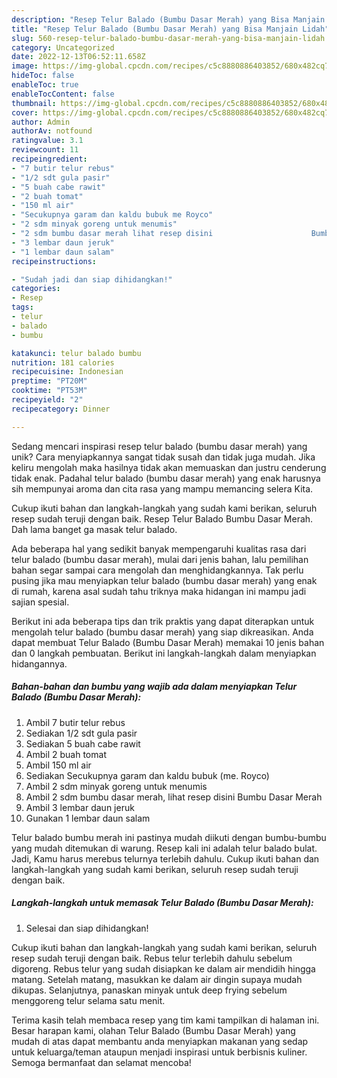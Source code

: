```yaml
---
description: "Resep Telur Balado (Bumbu Dasar Merah) yang Bisa Manjain Lidah"
title: "Resep Telur Balado (Bumbu Dasar Merah) yang Bisa Manjain Lidah"
slug: 560-resep-telur-balado-bumbu-dasar-merah-yang-bisa-manjain-lidah
category: Uncategorized
date: 2022-12-13T06:52:11.658Z
image: https://img-global.cpcdn.com/recipes/c5c8880886403852/680x482cq70/telur-balado-bumbu-dasar-merah-foto-resep-utama.jpg
hideToc: false
enableToc: true
enableTocContent: false
thumbnail: https://img-global.cpcdn.com/recipes/c5c8880886403852/680x482cq70/telur-balado-bumbu-dasar-merah-foto-resep-utama.jpg
cover: https://img-global.cpcdn.com/recipes/c5c8880886403852/680x482cq70/telur-balado-bumbu-dasar-merah-foto-resep-utama.jpg
author: Admin
authorAv: notfound
ratingvalue: 3.1
reviewcount: 11
recipeingredient:
- "7 butir telur rebus"
- "1/2 sdt gula pasir"
- "5 buah cabe rawit"
- "2 buah tomat"
- "150 ml air"
- "Secukupnya garam dan kaldu bubuk me Royco"
- "2 sdm minyak goreng untuk menumis"
- "2 sdm bumbu dasar merah lihat resep disini                      Bumbu Dasar Merah"
- "3 lembar daun jeruk"
- "1 lembar daun salam"
recipeinstructions:

- "Sudah jadi dan siap dihidangkan!"
categories:
- Resep
tags:
- telur
- balado
- bumbu

katakunci: telur balado bumbu 
nutrition: 181 calories
recipecuisine: Indonesian
preptime: "PT20M"
cooktime: "PT53M"
recipeyield: "2"
recipecategory: Dinner

---
```





Sedang mencari inspirasi resep telur balado (bumbu dasar merah) yang unik? Cara menyiapkannya sangat tidak susah dan tidak juga mudah. Jika keliru mengolah maka hasilnya tidak akan memuaskan dan justru cenderung tidak enak. Padahal telur balado (bumbu dasar merah) yang enak harusnya sih mempunyai aroma dan cita rasa yang mampu memancing selera Kita.





Cukup ikuti bahan dan langkah-langkah yang sudah kami berikan, seluruh resep sudah teruji dengan baik. Resep Telur Balado Bumbu Dasar Merah. Dah lama banget ga masak telur balado.

Ada beberapa hal yang sedikit banyak mempengaruhi kualitas rasa dari telur balado (bumbu dasar merah), mulai dari jenis bahan, lalu pemilihan bahan segar sampai cara mengolah dan menghidangkannya. Tak perlu pusing jika mau menyiapkan telur balado (bumbu dasar merah) yang enak di rumah, karena asal sudah tahu triknya maka hidangan ini mampu jadi sajian spesial.






Berikut ini ada beberapa tips dan trik praktis yang dapat diterapkan untuk mengolah telur balado (bumbu dasar merah) yang siap dikreasikan. Anda dapat membuat Telur Balado (Bumbu Dasar Merah) memakai 10 jenis bahan dan 0 langkah pembuatan. Berikut ini langkah-langkah dalam menyiapkan hidangannya.

<!--inarticleads1-->

##### Bahan-bahan dan bumbu yang wajib ada dalam menyiapkan Telur Balado (Bumbu Dasar Merah):

1. Ambil 7 butir telur rebus
1. Sediakan 1/2 sdt gula pasir
1. Sediakan 5 buah cabe rawit
1. Ambil 2 buah tomat
1. Ambil 150 ml air
1. Sediakan Secukupnya garam dan kaldu bubuk (me. Royco)
1. Ambil 2 sdm minyak goreng untuk menumis
1. Ambil 2 sdm bumbu dasar merah, lihat resep disini                      Bumbu Dasar Merah
1. Ambil 3 lembar daun jeruk
1. Gunakan 1 lembar daun salam


Telur balado bumbu merah ini pastinya mudah diikuti dengan bumbu-bumbu yang mudah ditemukan di warung. Resep kali ini adalah telur balado bulat. Jadi, Kamu harus merebus telurnya terlebih dahulu. Cukup ikuti bahan dan langkah-langkah yang sudah kami berikan, seluruh resep sudah teruji dengan baik. 

<!--inarticleads2-->

##### Langkah-langkah untuk memasak Telur Balado (Bumbu Dasar Merah):


1. Selesai dan siap dihidangkan!

Cukup ikuti bahan dan langkah-langkah yang sudah kami berikan, seluruh resep sudah teruji dengan baik. Rebus telur terlebih dahulu sebelum digoreng. Rebus telur yang sudah disiapkan ke dalam air mendidih hingga matang. Setelah matang, masukkan ke dalam air dingin supaya mudah dikupas. Selanjutnya, panaskan minyak untuk deep frying sebelum menggoreng telur selama satu menit. 

Terima kasih telah membaca resep yang tim kami tampilkan di halaman ini. Besar harapan kami, olahan Telur Balado (Bumbu Dasar Merah) yang mudah di atas dapat membantu anda menyiapkan makanan yang sedap untuk keluarga/teman ataupun menjadi inspirasi untuk berbisnis kuliner. Semoga bermanfaat dan selamat mencoba!
